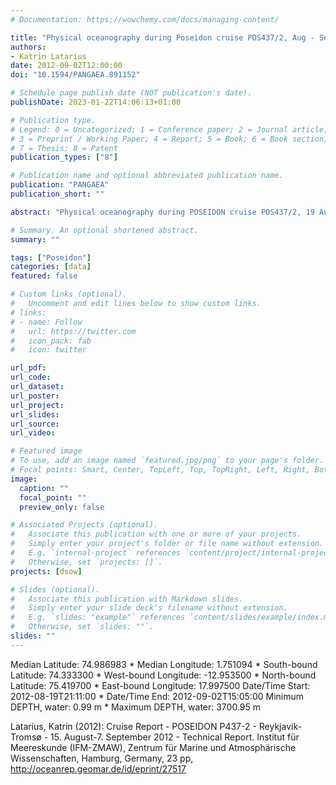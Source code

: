 ```yaml
---
# Documentation: https://wowchemy.com/docs/managing-content/

title: "Physical oceanography during Poseidon cruise POS437/2, Aug - Sep 2012. Institut für Meereskunde, Universität Hamburg"
authors: 
- Katrin Latarius
date: 2012-09-02T12:00:00
doi: "10.1594/PANGAEA.891152"

# Schedule page publish date (NOT publication's date).
publishDate: 2023-01-22T14:06:13+01:00

# Publication type.
# Legend: 0 = Uncategorized; 1 = Conference paper; 2 = Journal article;
# 3 = Preprint / Working Paper; 4 = Report; 5 = Book; 6 = Book section;
# 7 = Thesis; 8 = Patent
publication_types: ["8"]

# Publication name and optional abbreviated publication name.
publication: "PANGAEA"
publication_short: ""

abstract: "Physical oceanography during POSEIDON cruise POS437/2, 19 Aug - 2 Sep 2012."

# Summary. An optional shortened abstract.
summary: ""

tags: ["Poseidon"]
categories: [data]
featured: false

# Custom links (optional).
#   Uncomment and edit lines below to show custom links.
# links:
# - name: Follow
#   url: https://twitter.com
#   icon_pack: fab
#   icon: twitter

url_pdf:
url_code:
url_dataset: 
url_poster:
url_project:
url_slides:
url_source:
url_video:

# Featured image
# To use, add an image named `featured.jpg/png` to your page's folder. 
# Focal points: Smart, Center, TopLeft, Top, TopRight, Left, Right, BottomLeft, Bottom, BottomRight.
image:
  caption: ""
  focal_point: ""
  preview_only: false

# Associated Projects (optional).
#   Associate this publication with one or more of your projects.
#   Simply enter your project's folder or file name without extension.
#   E.g. `internal-project` references `content/project/internal-project/index.md`.
#   Otherwise, set `projects: []`.
projects: [dsow]

# Slides (optional).
#   Associate this publication with Markdown slides.
#   Simply enter your slide deck's filename without extension.
#   E.g. `slides: "example"` references `content/slides/example/index.md`.
#   Otherwise, set `slides: ""`.
slides: ""
---
```

Median Latitude: 74.986983 * Median Longitude: 1.751094 * South-bound Latitude: 74.333300 * West-bound Longitude: -12.953500 * North-bound Latitude: 75.419700 * East-bound Longitude: 17.997500
Date/Time Start: 2012-08-19T21:11:00 * Date/Time End: 2012-09-02T15:05:00
Minimum DEPTH, water: 0.99 m * Maximum DEPTH, water: 3700.95 m

Latarius, Katrin (2012): Cruise Report - POSEIDON P437-2 - Reykjavik-Tromsø - 15. August-7. September 2012 - Technical Report. Institut für Meereskunde (IFM-ZMAW), Zentrum für Marine und Atmosphärische Wissenschaften, Hamburg, Germany, 23 pp, http://oceanrep.geomar.de/id/eprint/27517